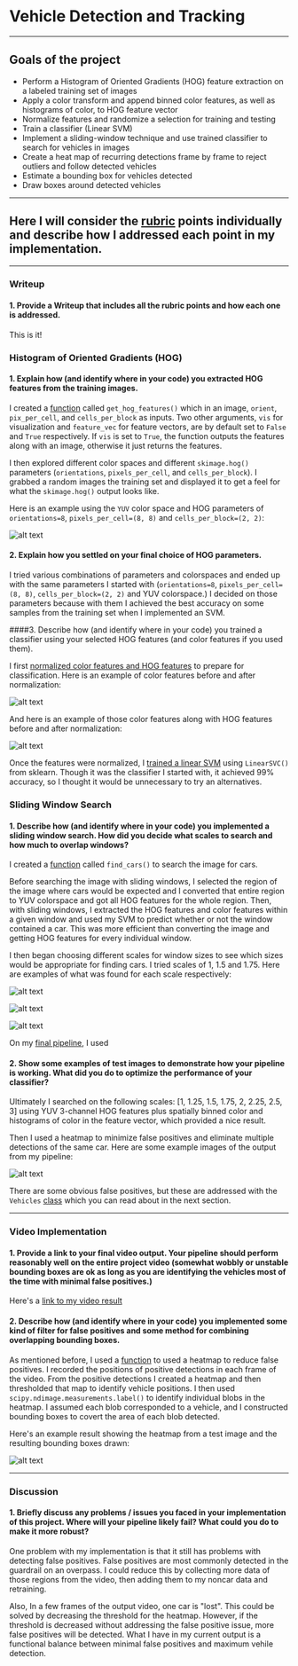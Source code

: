 # Vehicle Detection and Tracking
________________________________
## Goals of the project
* Perform a Histogram of Oriented Gradients (HOG) feature extraction on a labeled training set of images
* Apply a color transform and append binned color features, as well as histograms of color, to HOG feature vector
* Normalize features and randomize a selection for training and testing
* Train a classifier (Linear SVM)
* Implement a sliding-window technique and use trained classifier to search for vehicles in images
* Create a heat map of recurring detections frame by frame to reject outliers and follow detected vehicles 
* Estimate a bounding box for vehicles detected
* Draw boxes around detected vehicles

[//]: # (Image References)

[image1]: ./output_images/HOG.png "HOG"
[image2]: ./output_images/normalized_color.png "Normal1"
[image3]: ./output_images/normalized_color_and_hog.png "Normal2"
[image4]: ./output_images/sliding_windows.png "Windows1"
[image5]: ./output_images/sliding_windows2.png "Windows1.5"
[image6]: ./output_images/sliding_windows3.png "Windows1.75"
[image7]: ./output_images/heat_map_detection.png "Heat"
[image8]: ./output_images/pipleine.png "Pipeline"
________________________________

## Here I will consider the [rubric](https://review.udacity.com/#!/rubrics/513/view) points individually and describe how I addressed each point in my implementation.
________________________________
### Writeup
#### 1. Provide a Writeup that includes all the rubric points and how each one is addressed.

This is it!

### Histogram of Oriented Gradients (HOG)
#### 1. Explain how (and identify where in your code) you extracted HOG features from the training images.

I created a [function]() called `get_hog_features()` which in an image, `orient`, `pix_per_cell`, and `cells_per_block` as inputs. Two other arguments, `vis` for visualization and `feature_vec` for feature vectors, are by default set to `False` and `True` respectively. If `vis` is set to `True`, the function outputs the features along with an image, otherwise it just returns the features.

I then explored different color spaces and different `skimage.hog()` parameters (`orientations`, `pixels_per_cell`, and `cells_per_block`).  I grabbed a random images the training set and displayed it to get a feel for what the `skimage.hog()` output looks like.

Here is an example using the `YUV` color space and HOG parameters of `orientations=8`, `pixels_per_cell=(8, 8)` and `cells_per_block=(2, 2)`:

![alt text][image1]

#### 2. Explain how you settled on your final choice of HOG parameters.

I tried various combinations of parameters and colorspaces and ended up with the same parameters I started with (`orientations=8`, `pixels_per_cell=(8, 8)`, `cells_per_block=(2, 2)` and YUV colorspace.) I decided on those parameters because with them I achieved the best accuracy on some samples from the training set when I implemented an SVM.

####3. Describe how (and identify where in your code) you trained a classifier using your selected HOG features (and color features if you used them).

I first [normalized color features and HOG features]() to prepare for classification. Here is an example of color features before and after normalization:

![alt text][image2]

And here is an example of those color features along with HOG features before and after normalization:

![alt text][image3]

Once the features were normalized, I [trained a linear SVM]() using `LinearSVC()` from sklearn. Though it was the classifier I started with, it achieved 99% accuracy, so I thought it would be unnecessary to try an alternatives.

### Sliding Window Search

#### 1. Describe how (and identify where in your code) you implemented a sliding window search. How did you decide what scales to search and how much to overlap windows?

I created a [function]() called `find_cars()` to search the image for cars. 

Before searching the image with sliding windows, I selected the region of the image where cars would be expected and I converted that entire region to YUV colorspace and got all HOG features for the whole region. Then, with sliding windows, I extracted the HOG features and color features within a given window and used my SVM to predict whether or not the window contained a car. This was more efficient than converting the image and getting HOG features for every individual window.

I then began choosing different scales for window sizes to see which sizes would be appropriate for finding cars. I tried scales of 1, 1.5 and 1.75. Here are examples of what was found for each scale respectively:

![alt text][image4]

![alt text][image5]

![alt text][image6]

On my [final pipeline](), I used 

#### 2. Show some examples of test images to demonstrate how your pipeline is working. What did you do to optimize the performance of your classifier?

Ultimately I searched on the following scales: [1, 1.25, 1.5, 1.75, 2, 2.25, 2.5, 3] using YUV 3-channel HOG features plus spatially binned color and histograms of color in the feature vector, which provided a nice result. 

Then I used a heatmap to minimize false positives and eliminate multiple detections of the same car. Here are some example images of the output from my pipeline:

![alt text][image8]

There are some obvious false positives, but these are addressed with the `Vehicles` [class]() which you can read about in the next section.

---

### Video Implementation

#### 1. Provide a link to your final video output.  Your pipeline should perform reasonably well on the entire project video (somewhat wobbly or unstable bounding boxes are ok as long as you are identifying the vehicles most of the time with minimal false positives.)
Here's a [link to my video result]()

#### 2. Describe how (and identify where in your code) you implemented some kind of filter for false positives and some method for combining overlapping bounding boxes.

As mentioned before, I used a [function]() to used a heatmap to reduce false positives. I recorded the positions of positive detections in each frame of the video. From the positive detections I created a heatmap and then thresholded that map to identify vehicle positions. I then used `scipy.ndimage.measurements.label()` to identify individual blobs in the heatmap. I assumed each blob corresponded to a vehicle, and I constructed bounding boxes to covert the area of each blob detected. 

Here's an example result showing the heatmap from a test image and the resulting bounding boxes drawn:

![alt text][image7]

___
### Discussion

#### 1. Briefly discuss any problems / issues you faced in your implementation of this project. Where will your pipeline likely fail? What could you do to make it more robust?

One problem with my implementation is that it still has problems with detecting false positives. False positives are most commonly detected in the guardrail on an overpass. I could reduce this by collecting more data of those regions from the video, then adding them to my noncar data and retraining.

Also, In a few frames of the output video, one car is "lost". This could be solved by decreasing the threshold for the heatmap. However, if the threshold is decreased without addressing the false positive issue, more false positives will be detected. What I have in my current output is a functional balance between minimal false positives and maximum vehile detection.




